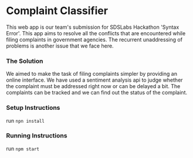 # Complaint Classifier

This web app is our team's submission for SDSLabs Hackathon 'Syntax Error'. This app aims to resolve all the conflicts that are encountered while filing complaints in government agencies. The recurrent unaddressing of problems is another issue that we face here.

### The Solution
We aimed to make the task of filing complaints simpler by providing an online interface. We have used a sentiment analysis api to judge whether the complaint must be addressed right now or can be delayed a bit. The complaints can be tracked and we can find out the status of the complaint.

### Setup Instructions

run `npn install`

### Running Instructions
run `npm start`